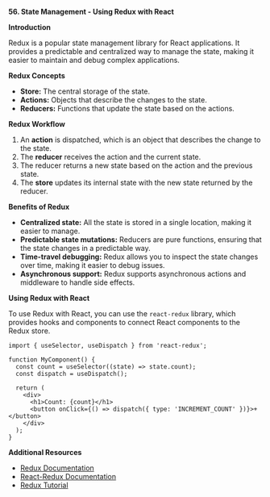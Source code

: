 **56. State Management - Using Redux with React**

**Introduction**

Redux is a popular state management library for React applications. It provides a predictable and centralized way to manage the state, making it easier to maintain and debug complex applications.

**Redux Concepts**

* **Store:** The central storage of the state.
* **Actions:** Objects that describe the changes to the state.
* **Reducers:** Functions that update the state based on the actions.

**Redux Workflow**

1. An **action** is dispatched, which is an object that describes the change to the state.
2. The **reducer** receives the action and the current state.
3. The reducer returns a new state based on the action and the previous state.
4. The **store** updates its internal state with the new state returned by the reducer.

**Benefits of Redux**

* **Centralized state:** All the state is stored in a single location, making it easier to manage.
* **Predictable state mutations:** Reducers are pure functions, ensuring that the state changes in a predictable way.
* **Time-travel debugging:** Redux allows you to inspect the state changes over time, making it easier to debug issues.
* **Asynchronous support:** Redux supports asynchronous actions and middleware to handle side effects.

**Using Redux with React**

To use Redux with React, you can use the `react-redux` library, which provides hooks and components to connect React components to the Redux store.

```
import { useSelector, useDispatch } from 'react-redux';

function MyComponent() {
  const count = useSelector((state) => state.count);
  const dispatch = useDispatch();

  return (
    <div>
      <h1>Count: {count}</h1>
      <button onClick={() => dispatch({ type: 'INCREMENT_COUNT' })}>+</button>
    </div>
  );
}
```

**Additional Resources**

* [Redux Documentation](https://redux.js.org/)
* [React-Redux Documentation](https://react-redux.js.org/)
* [Redux Tutorial](https://egghead.io/courses/getting-started-with-redux)
